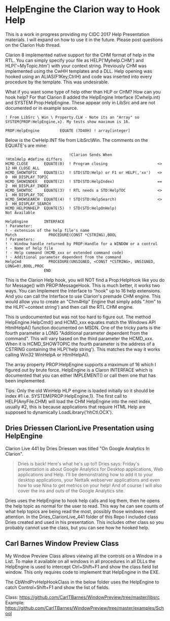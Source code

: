# HelpEngine the Clarion way to Hook Help

This is a work in progress providing my CIDC 2017 Help Presentation materials. I will expand on how to use it in the future. Please post questions on the Clarion Hub thread.

Clarion 8 implemented native support for the CHM format of help in the RTL. You can simply specify your file as HELP('Myhelp.CHM') and HLP('~MyTopic.htm') with your context string. Previously CHM was implemented using the CwHH templates and a DLL. Help opening was hooked using an ALIAS(F1Key,CtrlH) and code was inserted into every procedure by the template. This was undesirable.

What if you want some type of help other than HLP or CHM? How can you hook help? For that Clarion 8 added the HelpEngine Interface (Cwhelp.int) and SYSTEM Prop:HelpEngine. These appear only in LibSrc and are not documented or in example source.

```Clarion
! From LibSrc \ Win \ Property.CLW - Note its an "Array" so SYSTEM{PROP:HelpEngine,x}. My tests show maximum is 16.

PROP:HelpEngine         EQUATE (7D40H) ! array[integer]
```

Below is the CwHelp.INT file from LibSrc\Win\. The comments on the EQUATE's are mine:

```Clarion
                            !Clarion Sends When                   !HtmlHelp #define differs
HCMD_CLOSE       EQUATE(0)  ! Program closing                      <> 12 HH_CLOSE_ALL
HCMD_SHOWTOPIC   EQUATE(1)  ! STD(STD:Help) or F1 or HELP(,'xx')   <> 0  HH_DISPLAY_TOPIC
HCMD_SHOWINDEX   EQUATE(2)  ! STD(STD:HelpIndex)                   == 2  HH_DISPLAY_INDEX
HCMD_SHOWTOC     EQUATE(3)  ! RTL needs a STD:HelpTOC              <> 1  HH_DISPLAY_TOC
HCMD_SHOWSEARCH  EQUATE(4)  ! STD(STD:HelpSearch)                  <> 3  HH_DISPLAY_SEARCH
HCMD_HELPONHELP  EQUATE(5)  ! STD(STD:HelpOnHelp)                        Not Available

HelpEngine       INTERFACE
! Parameter:
! - extension of the help file's name
Match              PROCEDURE(CONST *CSTRING),BOOL
! Parameters:
! - Window handle returned by PROP:Handle for a WINDOW or a control
! - Name of help file
! - Help command (HCMD_xxx or extended command code)
! - Additional parameter dependent from the command
HelpCmd            PROCEDURE(UNSIGNED, <CONST *CSTRING>, UNSIGNED, LONG=0),BOOL,PROC
                 END

```

This is the Clarion Help hook, you will NOT find a Prop:HelpHook like you do for Message() with PROP:MessageHook. This is much better, it works two ways. You can Implement the Interface to "hook" up to 16 help extensions. And you can call the Interface to use Clarion's premade CHM engine. This would allow you to create an "Chm4Hlp" Engine that simply adds ".htm" to the HLP('~context string') and then call the RTL CHM engine.

This is undocumented but was not too hard to figure out. The method HelpEngine.HelpCmd() and HCMD_xxx equates match the Windows API HtmlHelpA() function documented on MSDN. One of the tricky parts is the fourth parameter a LONG "Additional parameter dependent from the command". This will vary based on the third parameter the HCMD_xxx. When it is HCMD_SHOWTOPIC the fourth parameter is the address of a CSTRING containing the HLP('help string'). This matches the way it works calling Win32 WinHelpA or HtmlHelpA().

The array property PROP:HelpEngine supports a maximum of 16 which I figured out by brute force. HelpEngine is a Claron INTERFACE which is documented that you can either IMPLEMENT() or call them one that has been implemented.

Tips: Only the old WinHelp HLP engine is loaded initially so it should be index #1 i.e. SYSTEM{PROP:HelpEngine,1}. The first call to HELP(AnyFile.CHM) will load the CHM HelpEngine into the next index, usually #2, this is because applications that require HTML Help are supposed to dynamically LoadLibrary('hhCtl.OCX').

## Dries Driessen ClarionLive Presentation using HelpEngine

Clarion Live 441 by Dries Driessen was titled "On Google Analytics In Clarion".

> Dries is back! Here's what he's up to!! Dries says: Friday's presentation is about Google Analytics for Desktop applications, Web applications and Help. I'll be demonstrating how to add it to your desktop applications, your Nettalk webserver applications and even how to use Nina to get metrics on your help! And of course I will also cover the ins and outs of the Google Analytics site.

Dries uses the HelpEngine to hook help calls and log them, then he opens the help topic as normal for the user to read. This way he can see counts of what help topics are being read the most, possibly those windows need attention. In the Dries_ClarionLive_441 folder of this Repo I included class Dries created and used in his presentation. This includes other class so you probably cannot use the class, but you can see how he hooked help.

## Carl Barnes Window Preview Class

My Window Preview Class allows viewing all the controls on a Window in a List. To make it available on all windows in all procedures in all DLLs the HelpEngine is used to intercept Ctrl+Shift+F1 and show the class field list window. This only requires code to implement that HelpEngine in the EXE.

The CbWndPrvHelpHookClass in the below folder uses the HelpEngine to catch
Control+Shift+F1 and show the list of fields.

Class: https://github.com/CarlTBarnes/WindowPreview/tree/master/libsrc
Example: https://github.com/CarlTBarnes/WindowPreview/tree/master/examples/School
